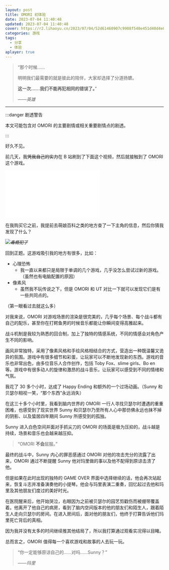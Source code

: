 ```yaml
---
layout: post
title: OMORI 初体验
date: 2023-07-04 11:40:48
updated: 2023-07-04 11:40:48
cover: https://r2.lihaoyu.cn/2023/07/04/52d61460907c9908f548e451d40d4e0d.webp
categories: 游戏
tags:
  - 分享
  - 体验
aplayer: true
---
```


> “那个时候……
>
> 明明我们最需要的就是彼此的陪伴，大家却选择了分道扬镳。
>
> **这一次……我们不能再犯相同的错误了。**”
>
> _——英雄_

<!-- more -->

---

:::danger 剧透警告

本文可能包含对 OMORI 的主要剧情或相关重要剧情点的剧透。

:::

<meting-js
   id="1870303714"
   server="netease"
   type="song"
   theme="#F2BC57">
</meting-js>


好久不见。

前几天，我~~凭我自己的实力~~在 B 站刷到了下面这个视频，然后就接触到了 OMORI 这个游戏。

<iframe class="bilibili-video" src="//player.bilibili.com/player.html?aid=438133948&bvid=BV1Mj411u7ye&cid=1043803450&page=1&autoplay=0" scrolling="no" border="0" frameborder="no" framespacing="0" allowfullscreen="true"> </iframe>

在我购买它之前，我提前去萌娘百科之类的地方查了一下主角的信息，然后你猜我发现了什么？

![](https://r2.lihaoyu.cn/2023/07/04/b9fda0f46303e1d1600f7e919c91ad4d.webp)_~~毒瘾犯了~~_

回到正题。这游戏吸引我的地方有很多，比如：

- 心理恐怖
  - 我一直以来都只是局限于单调的几个游戏，几乎没怎么尝试过新的游戏。（虽然也有电脑配置的原因）
- 像素风
  - 虽然我不玩传说之下，但是 OMORI 和 UT 对比一下就可以发现它们是有一些共同点的。

（第一眼看过去就这么多）

对我来说，OMORI 对游戏场景的渲染是很完美的，几乎每个场景、每个战斗都有自己的配乐，甚至你在打鳄鱼男的时候音乐都能让你瞬间变得高雅起来。

战斗机制是我较为熟悉的回合制，加上了独特的情感系统，不同的情感会对角色产生不同的影响。

画风非常独特，采用了像素风格和手绘风格相结合的方式，营造出一种既温馨又诡异的氛围。游戏中有很多细节和彩蛋，让玩家可以不断地发现新的东西。游戏的音乐也非常出色，由多位音乐人合作创作，包括 Toby Fox、slime girls、Bo en 等。游戏中有很多动人的旋律和激昂的战斗音乐，让玩家可以感受到不同的情绪和气氛。

我花了 30 多个小时，达成了 Happy Ending 和额外的一个过场动画。（Sunny 和贝瑟尔相视一笑，“那个东西”永远消失）

在这三十多个小时里，我看到脑内世界的 OMORI 一行人寻找贝瑟尔时遭遇的重重困难，也感受到了现实世界 Sunny 和贝瑟尔乃至所有人心中那仿佛永远也抹不掉的阴影、以及蛰居四年期间 Sunny 所感受到的孤独。

Sunny 进入白色空间并面对手抓尖刀的 OMORI 的场面是极为压抑的，战斗越是持续，场景和音乐也会越来越压抑。

> “OMORI **不会**屈服。”

最终的战斗中，Sunny 内心的罪恶感通过 OMORI 对他的攻击充分的流露了出来，OMORI 通过不断提醒 Sunny 他对玛里做的事以及他不配得到原谅击溃了他。

但是如果在此时出现的独特的 GAME OVER 界面中选择继续的话，他会再次站起来，恢复斗志并准备演奏他的小提琴。他会与玛里表演二重奏，回忆起过去他和玛里及其他朋友们度过的美好时光。

在医院醒来后，他开始哭泣，右眼因为之前被贝瑟尔的园艺剪戳伤而被绷带覆盖着。他离开了他自己的病房，看到了脑内空间版本的他的朋友们和陌生人，跟着陌生人走向贝瑟尔的房间。在进入房间后，面对他的朋友们，他终于打算告诉他们玛里死亡背后的真相。

因为我并没有太多的时间继续推其他结局了，所以我打算通过观看实况得以目睹。

总而言之，OMORI 值得每一个喜欢游戏和故事的人去玩一玩。

> “你一定能够原谅自己的……对吗……Sunny？”
>
> _——玛里_